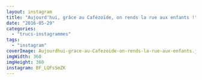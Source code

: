 ```yaml
---
layout: instagram
title: "Aujourd'hui, grâce au Cafézoïde, on rends la rue aux enfants !"
date: "2016-05-29"
categories: 
  - "trucs-instagrammes"
tags: 
  - "instagram"
coverImage: Aujourdhui-grace-au-Cafezoide-on-rends-la-rue-aux-enfants.jpg
imgWidth: 360
imgHeight: 360
instagram: BF_LQFsSmZK
---
```

